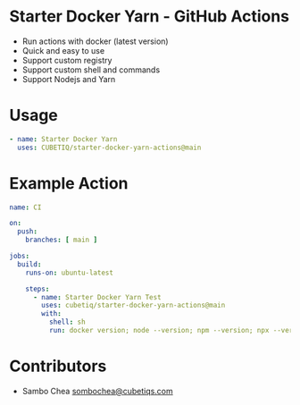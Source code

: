 # Starter Docker Yarn - GitHub Actions

- Run actions with docker (latest version)
- Quick and easy to use
- Support custom registry
- Support custom shell and commands
- Support Nodejs and Yarn

# Usage

```yaml
- name: Starter Docker Yarn
  uses: CUBETIQ/starter-docker-yarn-actions@main
```

# Example Action

```yaml
name: CI

on:
  push:
    branches: [ main ]

jobs:
  build:
    runs-on: ubuntu-latest

    steps:
      - name: Starter Docker Yarn Test
        uses: cubetiq/starter-docker-yarn-actions@main
        with:
          shell: sh
          run: docker version; node --version; npm --version; npx --version; yarn --version
```

# Contributors

- Sambo Chea <sombochea@cubetiqs.com>
